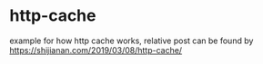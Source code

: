 # http-cache

example for how http cache works, relative post can be found by https://shijianan.com/2019/03/08/http-cache/
